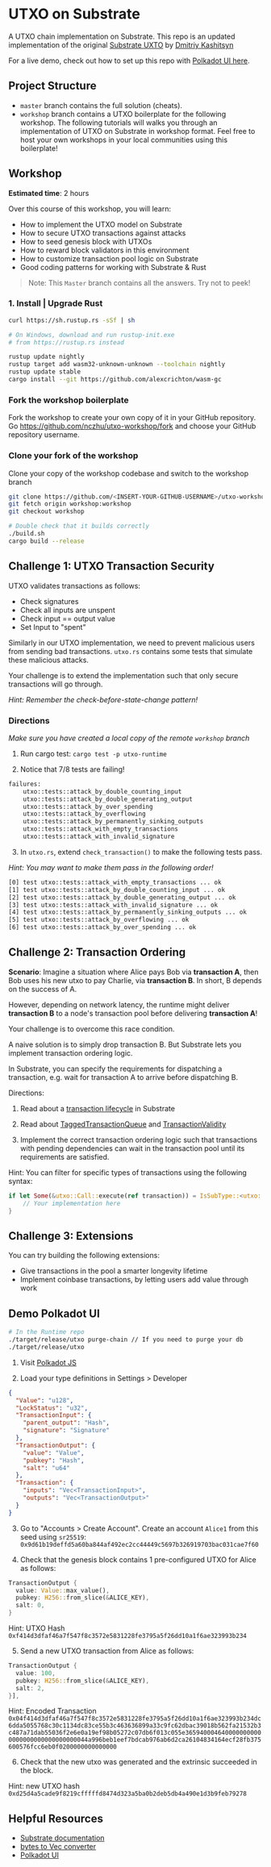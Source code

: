 # UTXO on Substrate

A UTXO chain implementation on Substrate. This repo is an updated implementation of the original [Substrate UXTO](https://github.com/0x7CFE/substrate-node-template/tree/utxo) by [Dmitriy Kashitsyn](https://github.com/0x7CFE)

For a live demo, check out how to set up this repo with [Polkadot UI here](#Demo-Polkadot-UI).

## Project Structure
- `master` branch contains the full solution (cheats).
- `workshop` branch contains a UTXO boilerplate for the following workshop. The following tutorials will walks you through an implementation of UTXO on Substrate in workshop format. Feel free to host your own workshops in your local communities using this boilerplate!

## Workshop

**Estimated time**: 2 hours

Over this course of this workshop, you will learn:
- How to implement the UTXO model on Substrate
- How to secure UTXO transactions against attacks
- How to seed genesis block with UTXOs
- How to reward block validators in this environment
- How to customize transaction pool logic on Substrate
- Good coding patterns for working with Substrate & Rust

> Note: This `Master` branch contains all the answers. Try not to peek!

### 1. Install | Upgrade Rust
```zsh
curl https://sh.rustup.rs -sSf | sh

# On Windows, download and run rustup-init.exe
# from https://rustup.rs instead

rustup update nightly
rustup target add wasm32-unknown-unknown --toolchain nightly
rustup update stable
cargo install --git https://github.com/alexcrichton/wasm-gc
```
### Fork the workshop boilerplate

Fork the workshop to create your own copy of it in your GitHub repository.
Go https://github.com/nczhu/utxo-workshop/fork and choose your GitHub repository username.

### Clone your fork of the workshop

Clone your copy of the workshop codebase and switch to the workshop branch

```zsh
git clone https://github.com/<INSERT-YOUR-GITHUB-USERNAME>/utxo-workshop.git
git fetch origin workshop:workshop
git checkout workshop

# Double check that it builds correctly
./build.sh
cargo build --release
```

## Challenge 1: UTXO Transaction Security
UTXO validates transactions as follows: 
- Check signatures
- Check all inputs are unspent 
- Check input == output value
- Set Input to "spent"

Similarly in our UTXO implementation, we need to prevent malicious users from sending bad transactions. `utxo.rs` contains some tests that simulate these malicious attacks. 

Your challenge is to extend the implementation such that only secure transactions will go through.

*Hint: Remember the check-before-state-change pattern!*

### Directions
*Make sure you have created a local copy of the remote `workshop` branch*

1. Run cargo test: `cargo test -p utxo-runtime`

2. Notice that 7/8 tests are failing!
```zsh
failures:
    utxo::tests::attack_by_double_counting_input
    utxo::tests::attack_by_double_generating_output
    utxo::tests::attack_by_over_spending
    utxo::tests::attack_by_overflowing
    utxo::tests::attack_by_permanently_sinking_outputs
    utxo::tests::attack_with_empty_transactions
    utxo::tests::attack_with_invalid_signature
```

3. In `utxo.rs`, extend `check_transaction()` to make the following tests pass. 

*Hint: You may want to make them pass in the following order!*

```zsh
[0] test utxo::tests::attack_with_empty_transactions ... ok
[1] test utxo::tests::attack_by_double_counting_input ... ok
[2] test utxo::tests::attack_by_double_generating_output ... ok
[3] test utxo::tests::attack_with_invalid_signature ... ok
[4] test utxo::tests::attack_by_permanently_sinking_outputs ... ok
[5] test utxo::tests::attack_by_overflowing ... ok
[6] test utxo::tests::attack_by_over_spending ... ok
```

## Challenge 2: Transaction Ordering

**Scenario**: Imagine a situation where Alice pays Bob via **transaction A**, then Bob uses his new utxo to pay Charlie, via **transaction B**. In short, B depends on the success of A. 

However, depending on network latency, the runtime might deliver **transaction B** to a node's transaction pool before delivering **transaction A**!

Your challenge is to overcome this race condition.

A naive solution is to simply drop transaction B. But Substrate lets you implement transaction ordering logic. 

In Substrate, you can specify the requirements for dispatching a transaction, e.g. wait for transaction A to arrive before dispatching B.

Directions: 
1. Read about a [transaction lifecycle](https://docs.substrate.dev/docs/transaction-lifecycle-in-substrate) in Substrate

2. Read about [TaggedTransactionQueue](https://crates.parity.io/substrate_client/runtime_api/trait.TaggedTransactionQueue.html?search=) and [TransactionValidity](https://crates.parity.io/sr_primitives/transaction_validity/enum.TransactionValidity.html)

3. Implement the correct transaction ordering logic such that transactions with pending dependencies can wait in the transaction pool until its requirements are satisfied.

Hint: You can filter for specific types of transactions using the following syntax: 

```rust
if let Some(&utxo::Call::execute(ref transaction)) = IsSubType::<utxo::Module<Runtime>>::is_aux_sub_type(&tx.function) {
    // Your implementation here
}
```

## Challenge 3: Extensions
You can try building the following extensions:
- Give transactions in the pool a smarter longevity lifetime
- Implement coinbase transactions, by letting users add value through work

## Demo Polkadot UI

```zsh
# In the Runtime repo
./target/release/utxo purge-chain // If you need to purge your db
./target/release/utxo
```

1. Visit [Polkadot JS](https://substrate-ui.parity.io/#/settings)

2. Load your type definitions in Settings > Developer
```json
{
  "Value": "u128",
  "LockStatus": "u32",
  "TransactionInput": {
    "parent_output": "Hash",
    "signature": "Signature"
  },
  "TransactionOutput": {
    "value": "Value",
    "pubkey": "Hash",
    "salt": "u64"
  },
  "Transaction": {
    "inputs": "Vec<TransactionInput>",
    "outputs": "Vec<TransactionOutput>"
  }
}
```

3. Go to "Accounts > Create Account".  Create an account `Alice1` from this seed using `sr25519`:
`0x9d61b19deffd5a60ba844af492ec2cc44449c5697b326919703bac031cae7f60`

4. Check that the genesis block contains 1 pre-configured UTXO for Alice as follows:
```rust
TransactionOutput {
  value: Value::max_value(),
  pubkey: H256::from_slice(&ALICE_KEY),
  salt: 0,
}
```

Hint: UTXO Hash
`0xf414d3dfaf46a7f547f8c3572e5831228fe3795a5f26dd10a1f6ae323993b234`

5. Send a new UTXO transaction from Alice as follows: 
```rust
TransactionOutput {
  value: 100,
  pubkey: H256::from_slice(&ALICE_KEY),
  salt: 2,
}],
```

Hint: Encoded Transaction
`0x04f414d3dfaf46a7f547f8c3572e5831228fe3795a5f26dd10a1f6ae323993b234dc6dda5055768c30c1134dc83ce55b3c463636899a33c9fc62dbac39018b562fa21532b3c487a71dab55036f2e6e0a19ef98b05272c07db6f013c055e3659400046400000000000000000000000000000044a996beb1eef7bdcab976ab6d2ca26104834164ecf28fb375600576fcc6eb0f0200000000000000`

6. Check that the new utxo was generated and the extrinsic succeeded in the block.

Hint: new UTXO hash
`0xd25d4a5cade9f8219cfffffd8474d323a5ba0b2deb5db4a490e1d3b9feb79278`

## Helpful Resources
- [Substrate documentation](http://crates.parity.io)
- [bytes to Vec<u8> converter](https://cryptii.com/pipes/integer-encoder)
- [Polkadot UI](https://polkadot.js.org/)
